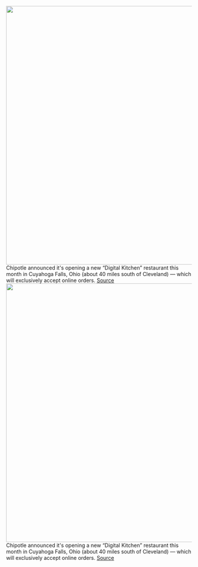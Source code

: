 <img src='https://cdn.vox-cdn.com/thumbor/zxIzzg2eeNYrsB6SgziI7dYpDUI=/0x0:2699x2024/1200x800/filters:focal(1135x797:1565x1227)/cdn.vox-cdn.com/uploads/chorus_image/image/70287027/Chipotle2_1639602514933_HR.0.jpg' width='700px' /><br/>
Chipotle announced it's opening a new “Digital Kitchen” restaurant this month in Cuyahoga Falls, Ohio (about 40 miles south of Cleveland) — which will exclusively accept online orders.
<a href='https://www.theverge.com/2021/12/17/22840498/chipotle-digital-kitchen-app-delivery-only-ohio'> Source <a/><img src='https://cdn.vox-cdn.com/thumbor/zxIzzg2eeNYrsB6SgziI7dYpDUI=/0x0:2699x2024/1200x800/filters:focal(1135x797:1565x1227)/cdn.vox-cdn.com/uploads/chorus_image/image/70287027/Chipotle2_1639602514933_HR.0.jpg' width='700px' /><br/>
Chipotle announced it's opening a new “Digital Kitchen” restaurant this month in Cuyahoga Falls, Ohio (about 40 miles south of Cleveland) — which will exclusively accept online orders.
<a href='https://www.theverge.com/2021/12/17/22840498/chipotle-digital-kitchen-app-delivery-only-ohio'> Source <a/>